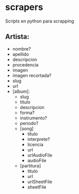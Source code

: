 # scrapers
Scripts en python para scrapping

Artista:
--------
  - nombre?
  - apellido
  - descripcion
  - procedencia
  - imagen
  - imagen recortada?
  - slug
  - url
  - [album]:
    - slug
    - titulo
    - descripcion
    - forma?
    - instrumento?
    - periodo?
    * [song]
      - titulo
      - interprete?
      - licencia
      - url
      - urlAudioFile
      - audioFile
    * [partitura]
      - titulo
      - url
      - urlSheetFile
      - sheetFile
